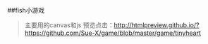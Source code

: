 ##fish小游戏
> 主要用的canvas和js
预览点击：http://htmlpreview.github.io/?https://github.com/Sue-X/game/blob/master/game/tinyheart
 
